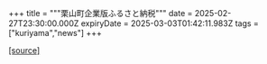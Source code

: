 +++
title = """栗山町企業版ふるさと納税"""
date = 2025-02-27T23:30:00.000Z
expiryDate = 2025-03-03T01:42:11.983Z
tags = ["kuriyama","news"]
+++


[[source]](https://www.town.kuriyama.hokkaido.jp/soshiki/31/14671.html)
